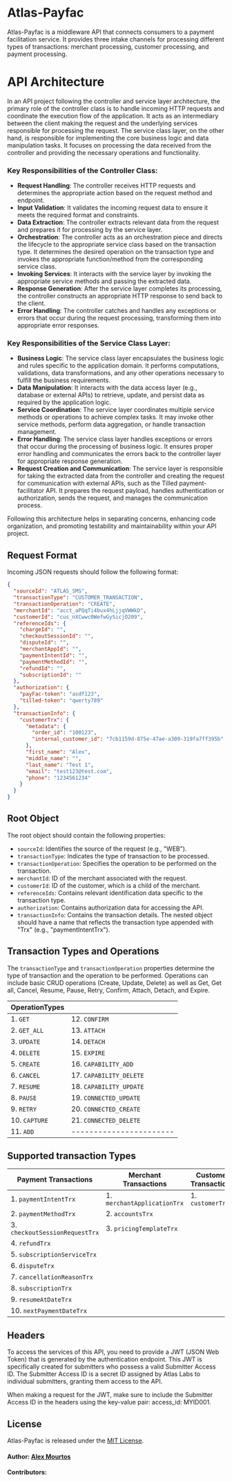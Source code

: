 # Atlas-Payfac

Atlas-Payfac is a middleware API that connects consumers to a payment facilitation service. It provides three intake
channels for processing different types of transactions: merchant processing, customer processing, and payment
processing.

# API Architecture

In an API project following the controller and service layer architecture, the primary role of the controller class is
to handle incoming HTTP requests and coordinate the execution flow of the application. It acts as an intermediary
between the client making the request and the underlying services responsible for processing the request. The service
class layer, on the other hand, is responsible for implementing the core business logic and data manipulation tasks. It
focuses on processing the data received from the controller and providing the necessary operations and functionality.

### Key Responsibilities of the Controller Class:

- **Request Handling**: The controller receives HTTP requests and determines the appropriate action based on the request
  method and endpoint.
- **Input Validation**: It validates the incoming request data to ensure it meets the required format and constraints.
- **Data Extraction**: The controller extracts relevant data from the request and prepares it for processing by the
  service layer.
- **Orchestration**: The controller acts as an orchestration piece and directs the lifecycle to the appropriate service
  class based on the transaction type. It determines the desired operation on the transaction type and invokes the
  appropriate function/method from the corresponding service class.
- **Invoking Services**: It interacts with the service layer by invoking the appropriate service methods and passing the
  extracted data.
- **Response Generation**: After the service layer completes its processing, the controller constructs an appropriate
  HTTP response to send back to the client.
- **Error Handling**: The controller catches and handles any exceptions or errors that occur during the request
  processing, transforming them into appropriate error responses.

### Key Responsibilities of the Service Class Layer:

- **Business Logic**: The service class layer encapsulates the business logic and rules specific to the application
  domain. It performs computations, validations, data transformations, and any other operations necessary to fulfill the
  business requirements.
- **Data Manipulation**: It interacts with the data access layer (e.g., database or external APIs) to retrieve, update,
  and persist data as required by the application logic.
- **Service Coordination**: The service layer coordinates multiple service methods or operations to achieve complex
  tasks. It may invoke other service methods, perform data aggregation, or handle transaction management.
- **Error Handling**: The service class layer handles exceptions or errors that occur during the processing of business
  logic. It ensures proper error handling and communicates the errors back to the controller layer for appropriate
  response generation.
- **Request Creation and Communication**: The service layer is responsible for taking the extracted data from the
  controller and creating the request for communication with external APIs, such as the Tilled payment-facilitator API.
  It prepares the request payload, handles authentication or authorization, sends the request, and manages the
  communication process.

Following this architecture helps in separating concerns, enhancing code organization, and promoting testability and
maintainability within your API project.

## Request Format

Incoming JSON requests should follow the following format:

```json
{
  "sourceId": "ATLAS_SMS",
  "transactionType": "CUSTOMER_TRANSACTION",
  "transactionOperation": "CREATE",
  "merchantId": "acct_aPQqTi4bux4hLjjqVWWkD",
  "customerId": "cus_nXCwwc0WefwGySicjO209",
  "referenceIds": {
    "chargeId": "",
    "checkoutSessionId": "",
    "disputeId": "",
    "merchantAppId": "",
    "paymentIntentId": "",
    "paymentMethodId": "",
    "refundId": "",
    "subscriptionId": ""
  },
  "authorization": {
    "payFac-token": "asdf123",
    "tilled-token": "qwerty789"
  },
  "transactionInfo": {
    "customerTrx": {
      "metadata": {
        "order_id": "100123",
        "internal_customer_id": "7cb1159d-875e-47ae-a309-319fa7ff395b"
      },
      "first_name": "Alex",
      "middle_name": "",
      "last_name": "Test 1",
      "email": "test123@test.com",
      "phone": "1234561234"
    }
  }
}

```

## Root Object

The root object should contain the following properties:

- `sourceId`: Identifies the source of the request (e.g., "WEB").
- `transactionType`: Indicates the type of transaction to be processed.
- `transactionOperation`: Specifies the operation to be performed on the transaction.
- `merchantId`: ID of the merchant associated with the request.
- `customerId`: ID of the customer, which is a child of the merchant.
- `referenceIds`: Contains relevant identification data specific to the transaction type.
- `authorization`: Contains authorization data for accessing the API.
- `transactionInfo`: Contains the transaction details. The nested object should have a name that reflects the
  transaction type appended with "Trx" (e.g., "paymentIntentTrx").

## Transaction Types and Operations

The `transactionType` and `transactionOperation` properties determine the type of transaction and the operation to be
performed. Operations can include basic CRUD operations (Create, Update, Delete) as well as Get, Get all, Cancel,
Resume, Pause, Retry, Confirm, Attach, Detach, and Expire.

| OperationTypes |                         |
|----------------|-------------------------|
| 1. `GET`       | 12. `CONFIRM`           | 
| 2. `GET_ALL`   | 13. `ATTACH`            |
| 3. `UPDATE`    | 14. `DETACH`            |
| 4. `DELETE`    | 15. `EXPIRE`            |
| 5. `CREATE`    | 16. `CAPABILITY_ADD`    |
| 6. `CANCEL`    | 17. `CAPABILITY_DELETE` |
| 7. `RESUME`    | 18. `CAPABILITY_UPDATE` |
| 8. `PAUSE`     | 19. `CONNECTED_UPDATE`  |
| 9. `RETRY`     | 20. `CONNECTED_CREATE`  |
| 10. `CAPTURE`  | 21. `CONNECTED_DELETE`  |
| 11. `ADD`      | ----------------------- |

## Supported transaction Types

| Payment Transactions           | Merchant Transactions       | Customer Transactions |
|--------------------------------|-----------------------------|-----------------------|
| 1. `paymentIntentTrx`          | 1. `merchantApplicationTrx` | 1. `customerTrx`      |
| 2. `paymentMethodTrx`          | 2. `accountsTrx`            |                       |
| 3. `checkoutSessionRequestTrx` | 3. `pricingTemplateTrx`     |                       |
| 4. `refundTrx`                 |                             |                       |
| 5. `subscriptionServiceTrx`    |                             |                       |
| 6. `disputeTrx`                |                             |                       |
| 7. `cancellationReasonTrx`     |                             |                       |
| 8. `subscriptionTrx`           |                             |                       |
| 9. `resumeAtDateTrx`           |                             |                       |
| 10. `nextPaymentDateTrx`       |                             |                       |

## Headers

To access the services of this API, you need to provide a JWT (JSON Web Token) that is generated by the authentication
endpoint. This JWT is specifically created for submitters who possess a valid Submitter Access ID. The Submitter Access
ID is a secret ID assigned by Atlas Labs to individual submitters, granting them access to the API.

When making a request for the JWT, make sure to include the Submitter Access ID in the headers using the key-value pair:
access_id: MYID001.

## License

Atlas-Payfac is released under the [MIT License](LICENSE.md).

#### Author: [Alex Mourtos](https://github.com/amourtos)

#### Contributors:
